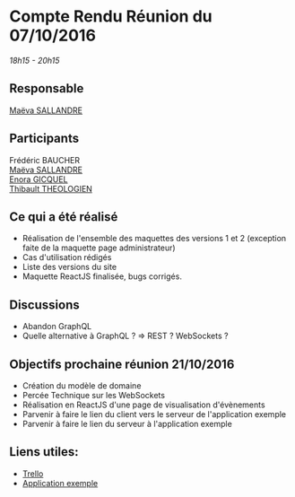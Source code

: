 # Compte Rendu Réunion du 07/10/2016
*18h15 - 20h15*

## Responsable
[Maëva SALLANDRE](https://github.com/Lueva)

## Participants
Frédéric BAUCHER  
[Maëva SALLANDRE](https://github.com/Lueva)  
[Enora GICQUEL](https://github.com/Kahmeset)  
[Thibault THEOLOGIEN](https://github.com/MacBootglass)


## Ce qui a été réalisé
* Réalisation de l'ensemble des maquettes des versions 1 et 2 (exception faite de la maquette page administrateur)
* Cas d'utilisation rédigés
* Liste des versions du site
* Maquette ReactJS finalisée, bugs corrigés.

## Discussions
* Abandon GraphQL
* Quelle alternative à GraphQL ? => REST ? WebSockets ?

## Objectifs prochaine réunion 21/10/2016
* Création du modèle de domaine
* Percée Technique sur les WebSockets
* Réalisation en ReactJS d'une page de visualisation d'évènements
* Parvenir à faire le lien du client vers le serveur de l'application exemple
* Parvenir à faire le lien du serveur à l'application exemple

## Liens utiles:
* [Trello](https://trello.com/b/5UbSuHw2/asi-j-m-ennuie)
* [Application exemple](https://github.com/spring-guides/gs-messaging-stomp-websocket)
